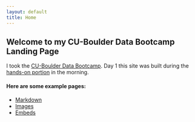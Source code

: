 ```yaml
---
layout: default
title: Home
---
```


## Welcome to my CU-Boulder Data Bootcamp Landing Page 
I took the [CU-Boulder Data Bootcamp](https://cu-boulder-crdds.github.io/data_bootcamp/). Day 1 this site was built during the [hands-on portion](https://cu-boulder-crdds.github.io/data_bootcamp/GH_Pages_Materials/GH-Pages-Hands-On.html) in the morning.  


#### Here are some example pages:

- [Markdown](02-markdown-examples)
- [Images](03-images-examples)
- [Embeds](04-embeds-examples)
